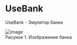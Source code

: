 # UseBank
UseBank - Эмулятор банка

![image](https://github.com/tailogs/UseBank/assets/69743960/c09cc863-36e3-4ba7-af83-8c1d50b207b5)<br>
Рисунок 1. Изображение банка
